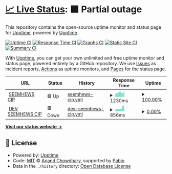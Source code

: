 # [📈 Live Status](https://dev.seemhews.app.seemhews-cip.ewchost.org): <!--live status--> **🟧 Partial outage**

This repository contains the open-source uptime monitor and status page for [Upptime](https://upptime.js.org), powered by [Upptime](https://github.com/upptime/upptime).

[![Uptime CI](https://github.com/stefanosedano/SEEMHEWS-CIP-uptime/workflows/Uptime%20CI/badge.svg)](https://github.com/stefanosedano/SEEMHEWS-CIP-uptime/actions?query=workflow%3A%22Uptime+CI%22)
[![Response Time CI](https://github.com/stefanosedano/SEEMHEWS-CIP-uptime/workflows/Response%20Time%20CI/badge.svg)](https://github.com/stefanosedano/SEEMHEWS-CIP-uptime/actions?query=workflow%3A%22Response+Time+CI%22)
[![Graphs CI](https://github.com/stefanosedano/SEEMHEWS-CIP-uptime/workflows/Graphs%20CI/badge.svg)](https://github.com/stefanosedano/SEEMHEWS-CIP-uptime/actions?query=workflow%3A%22Graphs+CI%22)
[![Static Site CI](https://github.com/stefanosedano/SEEMHEWS-CIP-uptime/workflows/Static%20Site%20CI/badge.svg)](https://github.com/stefanosedano/SEEMHEWS-CIP-uptime/actions?query=workflow%3A%22Static+Site+CI%22)
[![Summary CI](https://github.com/stefanosedano/SEEMHEWS-CIP-uptime/workflows/Summary%20CI/badge.svg)](https://github.com/stefanosedano/SEEMHEWS-CIP-uptime/actions?query=workflow%3A%22Summary+CI%22)

With [Upptime](https://upptime.js.org), you can get your own unlimited and free uptime monitor and status page, powered entirely by a GitHub repository. We use [Issues](https://github.com/upptime/upptime/issues) as incident reports, [Actions](https://github.com/stefanosedano/SEEMHEWS-CIP-uptime/actions) as uptime monitors, and [Pages](https://dev.seemhews.app.seemhews-cip.ewchost.org) for the status page.

<!--start: status pages-->
<!-- This summary is generated by Upptime (https://github.com/upptime/upptime) -->
<!-- Do not edit this manually, your changes will be overwritten -->
<!-- prettier-ignore -->
| URL | Status | History | Response Time | Uptime |
| --- | ------ | ------- | ------------- | ------ |
| <img alt="" src="https://icons.duckduckgo.com/ip3/seemhews.app.seemhews-cip.ewchost.org.ico" height="13"> [SEEMHEWS CIP](https://seemhews.app.seemhews-cip.ewchost.org/) | 🟩 Up | [seemhews-cip.yml](https://github.com/stefanosedano/SEEMHEWS-CIP-uptime/commits/HEAD/history/seemhews-cip.yml) | <details><summary><img alt="Response time graph" src="./graphs/seemhews-cip/response-time-week.png" height="20"> 1230ms</summary><br><a href="https://stefanosedano.github.io/SEEMHEWS-CIP-uptime/history/seemhews-cip"><img alt="Response time 1332" src="https://img.shields.io/endpoint?url=https%3A%2F%2Fraw.githubusercontent.com%2Fstefanosedano%2FSEEMHEWS-CIP-uptime%2FHEAD%2Fapi%2Fseemhews-cip%2Fresponse-time.json"></a><br><a href="https://stefanosedano.github.io/SEEMHEWS-CIP-uptime/history/seemhews-cip"><img alt="24-hour response time 1615" src="https://img.shields.io/endpoint?url=https%3A%2F%2Fraw.githubusercontent.com%2Fstefanosedano%2FSEEMHEWS-CIP-uptime%2FHEAD%2Fapi%2Fseemhews-cip%2Fresponse-time-day.json"></a><br><a href="https://stefanosedano.github.io/SEEMHEWS-CIP-uptime/history/seemhews-cip"><img alt="7-day response time 1230" src="https://img.shields.io/endpoint?url=https%3A%2F%2Fraw.githubusercontent.com%2Fstefanosedano%2FSEEMHEWS-CIP-uptime%2FHEAD%2Fapi%2Fseemhews-cip%2Fresponse-time-week.json"></a><br><a href="https://stefanosedano.github.io/SEEMHEWS-CIP-uptime/history/seemhews-cip"><img alt="30-day response time 1238" src="https://img.shields.io/endpoint?url=https%3A%2F%2Fraw.githubusercontent.com%2Fstefanosedano%2FSEEMHEWS-CIP-uptime%2FHEAD%2Fapi%2Fseemhews-cip%2Fresponse-time-month.json"></a><br><a href="https://stefanosedano.github.io/SEEMHEWS-CIP-uptime/history/seemhews-cip"><img alt="1-year response time 1332" src="https://img.shields.io/endpoint?url=https%3A%2F%2Fraw.githubusercontent.com%2Fstefanosedano%2FSEEMHEWS-CIP-uptime%2FHEAD%2Fapi%2Fseemhews-cip%2Fresponse-time-year.json"></a></details> | <details><summary><a href="https://stefanosedano.github.io/SEEMHEWS-CIP-uptime/history/seemhews-cip">100.00%</a></summary><a href="https://stefanosedano.github.io/SEEMHEWS-CIP-uptime/history/seemhews-cip"><img alt="All-time uptime 96.76%" src="https://img.shields.io/endpoint?url=https%3A%2F%2Fraw.githubusercontent.com%2Fstefanosedano%2FSEEMHEWS-CIP-uptime%2FHEAD%2Fapi%2Fseemhews-cip%2Fuptime.json"></a><br><a href="https://stefanosedano.github.io/SEEMHEWS-CIP-uptime/history/seemhews-cip"><img alt="24-hour uptime 100.00%" src="https://img.shields.io/endpoint?url=https%3A%2F%2Fraw.githubusercontent.com%2Fstefanosedano%2FSEEMHEWS-CIP-uptime%2FHEAD%2Fapi%2Fseemhews-cip%2Fuptime-day.json"></a><br><a href="https://stefanosedano.github.io/SEEMHEWS-CIP-uptime/history/seemhews-cip"><img alt="7-day uptime 100.00%" src="https://img.shields.io/endpoint?url=https%3A%2F%2Fraw.githubusercontent.com%2Fstefanosedano%2FSEEMHEWS-CIP-uptime%2FHEAD%2Fapi%2Fseemhews-cip%2Fuptime-week.json"></a><br><a href="https://stefanosedano.github.io/SEEMHEWS-CIP-uptime/history/seemhews-cip"><img alt="30-day uptime 99.72%" src="https://img.shields.io/endpoint?url=https%3A%2F%2Fraw.githubusercontent.com%2Fstefanosedano%2FSEEMHEWS-CIP-uptime%2FHEAD%2Fapi%2Fseemhews-cip%2Fuptime-month.json"></a><br><a href="https://stefanosedano.github.io/SEEMHEWS-CIP-uptime/history/seemhews-cip"><img alt="1-year uptime 96.76%" src="https://img.shields.io/endpoint?url=https%3A%2F%2Fraw.githubusercontent.com%2Fstefanosedano%2FSEEMHEWS-CIP-uptime%2FHEAD%2Fapi%2Fseemhews-cip%2Fuptime-year.json"></a></details>
| <img alt="" src="https://icons.duckduckgo.com/ip3/dev.seemhews.app.seemhews-cip.ewchost.org.ico" height="13"> [DEV SEEMHEWS CIP](https://dev.seemhews.app.seemhews-cip.ewchost.org/) | 🟥 Down | [dev-seemhews-cip.yml](https://github.com/stefanosedano/SEEMHEWS-CIP-uptime/commits/HEAD/history/dev-seemhews-cip.yml) | <details><summary><img alt="Response time graph" src="./graphs/dev-seemhews-cip/response-time-week.png" height="20"> 856ms</summary><br><a href="https://stefanosedano.github.io/SEEMHEWS-CIP-uptime/history/dev-seemhews-cip"><img alt="Response time 928" src="https://img.shields.io/endpoint?url=https%3A%2F%2Fraw.githubusercontent.com%2Fstefanosedano%2FSEEMHEWS-CIP-uptime%2FHEAD%2Fapi%2Fdev-seemhews-cip%2Fresponse-time.json"></a><br><a href="https://stefanosedano.github.io/SEEMHEWS-CIP-uptime/history/dev-seemhews-cip"><img alt="24-hour response time 894" src="https://img.shields.io/endpoint?url=https%3A%2F%2Fraw.githubusercontent.com%2Fstefanosedano%2FSEEMHEWS-CIP-uptime%2FHEAD%2Fapi%2Fdev-seemhews-cip%2Fresponse-time-day.json"></a><br><a href="https://stefanosedano.github.io/SEEMHEWS-CIP-uptime/history/dev-seemhews-cip"><img alt="7-day response time 856" src="https://img.shields.io/endpoint?url=https%3A%2F%2Fraw.githubusercontent.com%2Fstefanosedano%2FSEEMHEWS-CIP-uptime%2FHEAD%2Fapi%2Fdev-seemhews-cip%2Fresponse-time-week.json"></a><br><a href="https://stefanosedano.github.io/SEEMHEWS-CIP-uptime/history/dev-seemhews-cip"><img alt="30-day response time 770" src="https://img.shields.io/endpoint?url=https%3A%2F%2Fraw.githubusercontent.com%2Fstefanosedano%2FSEEMHEWS-CIP-uptime%2FHEAD%2Fapi%2Fdev-seemhews-cip%2Fresponse-time-month.json"></a><br><a href="https://stefanosedano.github.io/SEEMHEWS-CIP-uptime/history/dev-seemhews-cip"><img alt="1-year response time 928" src="https://img.shields.io/endpoint?url=https%3A%2F%2Fraw.githubusercontent.com%2Fstefanosedano%2FSEEMHEWS-CIP-uptime%2FHEAD%2Fapi%2Fdev-seemhews-cip%2Fresponse-time-year.json"></a></details> | <details><summary><a href="https://stefanosedano.github.io/SEEMHEWS-CIP-uptime/history/dev-seemhews-cip">0.00%</a></summary><a href="https://stefanosedano.github.io/SEEMHEWS-CIP-uptime/history/dev-seemhews-cip"><img alt="All-time uptime 47.57%" src="https://img.shields.io/endpoint?url=https%3A%2F%2Fraw.githubusercontent.com%2Fstefanosedano%2FSEEMHEWS-CIP-uptime%2FHEAD%2Fapi%2Fdev-seemhews-cip%2Fuptime.json"></a><br><a href="https://stefanosedano.github.io/SEEMHEWS-CIP-uptime/history/dev-seemhews-cip"><img alt="24-hour uptime 0.00%" src="https://img.shields.io/endpoint?url=https%3A%2F%2Fraw.githubusercontent.com%2Fstefanosedano%2FSEEMHEWS-CIP-uptime%2FHEAD%2Fapi%2Fdev-seemhews-cip%2Fuptime-day.json"></a><br><a href="https://stefanosedano.github.io/SEEMHEWS-CIP-uptime/history/dev-seemhews-cip"><img alt="7-day uptime 0.00%" src="https://img.shields.io/endpoint?url=https%3A%2F%2Fraw.githubusercontent.com%2Fstefanosedano%2FSEEMHEWS-CIP-uptime%2FHEAD%2Fapi%2Fdev-seemhews-cip%2Fuptime-week.json"></a><br><a href="https://stefanosedano.github.io/SEEMHEWS-CIP-uptime/history/dev-seemhews-cip"><img alt="30-day uptime 1.38%" src="https://img.shields.io/endpoint?url=https%3A%2F%2Fraw.githubusercontent.com%2Fstefanosedano%2FSEEMHEWS-CIP-uptime%2FHEAD%2Fapi%2Fdev-seemhews-cip%2Fuptime-month.json"></a><br><a href="https://stefanosedano.github.io/SEEMHEWS-CIP-uptime/history/dev-seemhews-cip"><img alt="1-year uptime 47.57%" src="https://img.shields.io/endpoint?url=https%3A%2F%2Fraw.githubusercontent.com%2Fstefanosedano%2FSEEMHEWS-CIP-uptime%2FHEAD%2Fapi%2Fdev-seemhews-cip%2Fuptime-year.json"></a></details>

<!--end: status pages-->

[**Visit our status website →**](https://dev.seemhews.app.seemhews-cip.ewchost.org)

## 📄 License

- Powered by: [Upptime](https://github.com/upptime/upptime)
- Code: [MIT](./LICENSE) © [Anand Chowdhary](https://anandchowdhary.com), supported by [Pabio](https://pabio.com)
- Data in the `./history` directory: [Open Database License](https://opendatacommons.org/licenses/odbl/1-0/)
